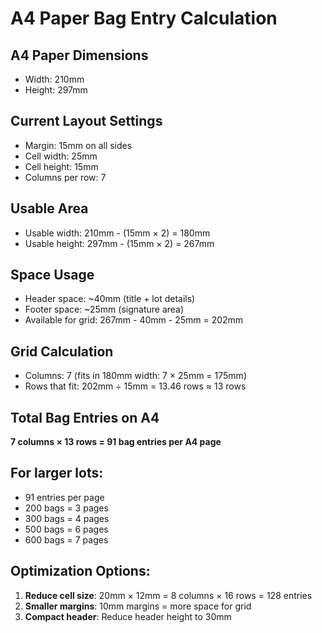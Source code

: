 # A4 Paper Bag Entry Calculation

## A4 Paper Dimensions
- Width: 210mm
- Height: 297mm

## Current Layout Settings
- Margin: 15mm on all sides
- Cell width: 25mm
- Cell height: 15mm
- Columns per row: 7

## Usable Area
- Usable width: 210mm - (15mm × 2) = 180mm
- Usable height: 297mm - (15mm × 2) = 267mm

## Space Usage
- Header space: ~40mm (title + lot details)
- Footer space: ~25mm (signature area)
- Available for grid: 267mm - 40mm - 25mm = 202mm

## Grid Calculation
- Columns: 7 (fits in 180mm width: 7 × 25mm = 175mm)
- Rows that fit: 202mm ÷ 15mm = 13.46 rows ≈ 13 rows

## Total Bag Entries on A4
**7 columns × 13 rows = 91 bag entries per A4 page**

## For larger lots:
- 91 entries per page
- 200 bags = 3 pages
- 300 bags = 4 pages  
- 500 bags = 6 pages
- 600 bags = 7 pages

## Optimization Options:
1. **Reduce cell size**: 20mm × 12mm = 8 columns × 16 rows = 128 entries
2. **Smaller margins**: 10mm margins = more space for grid
3. **Compact header**: Reduce header height to 30mm